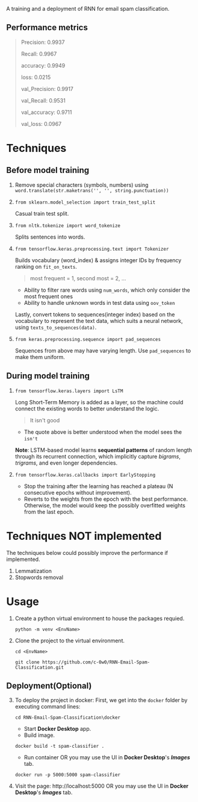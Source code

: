 A training and a deployment of RNN for email spam classification.


## Performance metrics

> Precision: 0.9937
> 
> Recall: 0.9967
> 
> accuracy: 0.9949
> 
> loss: 0.0215
> 
> val_Precision: 0.9917
> 
> val_Recall: 0.9531
> 
> val_accuracy: 0.9711
> 
> val_loss: 0.0967


# Techniques

## Before model training

1. Remove special characters (symbols, numbers) using `word.translate(str.maketrans('', '', string.punctuation))`
2. `from sklearn.model_selection import train_test_split`

   Casual train test split.
3. `from nltk.tokenize import word_tokenize`

   Splits sentences into words.
4. `from tensorflow.keras.preprocessing.text import Tokenizer`

   Builds vocabulary (word_index) & assigns integer IDs by frequency ranking on `fit_on_texts`.
   > most frequent = 1, second most = 2, ...
   - Ability to filter rare words using `num_words`, which only consider the most frequent ones
   - Ability to handle unknown words in test data using `oov_token`

   Lastly, convert tokens to sequences(integer index) based on the vocabulary to represent the text data, which suits a neural network, using `texts_to_sequences(data)`.
5. `from keras.preprocessing.sequence import pad_sequences`

   Sequences from above may have varying length. Use `pad_sequences` to make them uniform.

## During model training

1. `from tensorflow.keras.layers import LsTM`
   
   Long Short-Term Memory is added as a layer, so the machine could connect the existing words to better understand the logic.
   > It isn't good
   - The quote above is better understood when the model sees the `isn't`
   
   **Note**: LSTM-based model learns **sequential patterns** of random length through its recurrent connection, which implicitly capture _bigrams_, _trigrams_, and even longer dependencies.
3. `from tensorflow.keras.callbacks import EarlyStopping`

   - Stop the training after the learning has reached a plateau (N consecutive epochs without improvement).
   - Reverts to the weights from the epoch with the best performance. Otherwise, the model would keep the possibly overfitted weights from the last epoch.


# Techniques NOT implemented

The techniques below could possibly improve the performance if implemented.
1. Lemmatization
2. Stopwords removal


# Usage

1. Create a python virtual environment to house the packages requied.
   ```
   python -m venv <EnvName>
   ```
2. Clone the project to the virtual environment.
   ```
   cd <EnvName>
   ```
   ```
   git clone https://github.com/c-0w0/RNN-Email-Spam-Classification.git
   ```
   
## Deployment(Optional)

3. To deploy the project in docker:
   First, we get into the `docker` folder by executing command lines:
   ```
   cd RNN-Email-Spam-Classification\docker
   ```
   - Start **Docker Desktop** app.
   - Build image.
   ```
   docker build -t spam-classifier .
   ```
   - Run container OR you may use the UI in **Docker Desktop**'s _**Images**_ tab.
   ```
   docker run -p 5000:5000 spam-classifier
   ```
5. Visit the page: http://localhost:5000 OR you may use the UI in **Docker Desktop**'s _**Images**_ tab.
